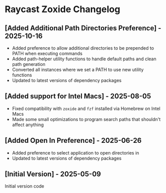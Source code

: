 # Raycast Zoxide Changelog

## [Added Additional Path Directories Preference] - 2025-10-16

- Added preference to allow additional directories to be prepended to PATH when executing commands
- Added path-helper utility functions to handle default paths and clean path generation
- Converted all instances where we set a PATH to use new utility functions
- Updated to latest versions of dependency packages

## [Added support for Intel Macs] - 2025-08-05

- Fixed compatibility with `zoxide` and `fzf` installed via Homebrew on Intel Macs
- Made some small optimizations to program search paths that shouldn't affect anything

## [Added Open In Preference] - 2025-06-26

- Added preference to select application to open directories in
- Updated to latest versions of dependency packages

## [Initial Version] - 2025-05-09

Initial version code
